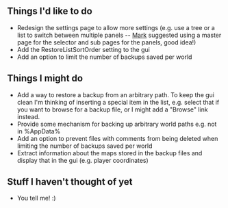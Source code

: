 ## Things I'd like to do ##

  * Redesign the settings page to allow more settings (e.g. use a tree or a list to switch between multiple panels -- <a href='mailto:mark@indigorose.com'>Mark</a> suggested using a master page for the selector and sub pages for the panels, good idea!)
  * Add the RestoreListSortOrder setting to the gui
  * Add an option to limit the number of backups saved per world

## Things I might do ##

  * Add a way to restore a backup from an arbitrary path. To keep the gui clean I'm thinking of inserting a special item in the list, e.g. select that if you want to browse for a backup file, or I might add a "Browse" link instead.
  * Provide some mechanism for backing up arbitrary world paths e.g. not in %AppData%
  * Add an option to prevent files with comments from being deleted when limiting the number of backups saved per world
  * Extract information about the maps stored in the backup files and display that in the gui (e.g. player coordinates)

## Stuff I haven't thought of yet ##

  * You tell me! :)